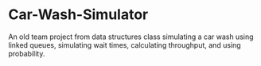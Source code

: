 # Car-Wash-Simulator
An old team project from data structures class simulating a car wash using linked queues, simulating wait times, calculating throughput, and using probability. 